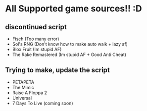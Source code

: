 # All Supported game sources!! :D

## discontinued script
- Fisch (Too many error)
- Sol's RNG (Don't know how to make auto walk + lazy af)
- Blox Fruit (Im stupid AF)
- The Rake Remastered (Im stupid AF + Good Anti Cheat)

## Trying to make, update the script
- PETAPETA
- The Mimic
- Raise A Floppa 2
- Universal
- 7 Days To Live (coming soon)
